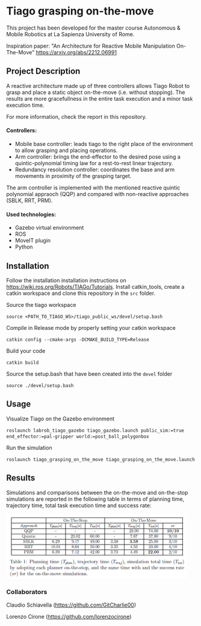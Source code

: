 # Tiago grasping on-the-move
This project has been developed for the master course Autonomous & Mobile Robotics at La Sapienza University of Rome.

Inspiration paper: "An Architecture for Reactive Mobile Manipulation On-The-Move" https://arxiv.org/abs/2212.06991

## Project Description
A reactive architecture made up of three controllers allows Tiago Robot to grasp and place a static object on-the-move (i.e. without stopping). The results are more gracefullness in the entire task execution and a minor task execution time.

For more information, check the report in this repository.

#### Controllers:
- Mobile base controller: leads tiago to the right place of the environment to allow grasping and placing operations.
- Arm controller: brings the end-effector to the desired pose using a quintic-polynomial timing law for a rest-to-rest linear trajectory.
- Redundancy resolution controller: coordinates the base and arm movements in proximity of the grasping target.

The arm controller is implemented with the mentioned reactive quintic polynomial appraoch (QQP) and compared with non-reactive approaches (SBLK, RRT, PRM).

#### Used technologies:
- Gazebo virtual environment
- ROS
- MoveIT plugin
- Python


## Installation
Follow the installation installation instructions on https://wiki.ros.org/Robots/TIAGo/Tutorials. Install catkin_tools, create a catkin workspace and clone this repository in the ```src``` folder.

Source the tiago workspace

```
source <PATH_TO_TIAGO_WS>/tiago_public_ws/devel/setup.bash
```

Compile in Release mode by properly setting your catkin workspace
```
catkin config --cmake-args -DCMAKE_BUILD_TYPE=Release
```


Build your code
```
catkin build
```

Source the setup.bash that have been created into the ```devel``` folder
```
source ./devel/setup.bash
```

## Usage
Visualize Tiago on the Gazebo environment
```
roslaunch labrob_tiago_gazebo tiago_gazebo.launch public_sim:=true end_effector:=pal-gripper world:=post_ball_polygonbox
```

Run the simulation
```
roslaunch tiago_grasping_on_the_move tiago_grasping_on_the_move.launch
```


## Results
Simulations and comparisons between the on-the-move and on-the-stop simulations are reported in the following table in terms of planning time, trajectory time, total task execution time and success rate:

![Results](results.png)

### Collaborators
Claudio Schiavella (https://github.com/GitCharlie00)

Lorenzo Cirone (https://github.com/lorenzocirone)
